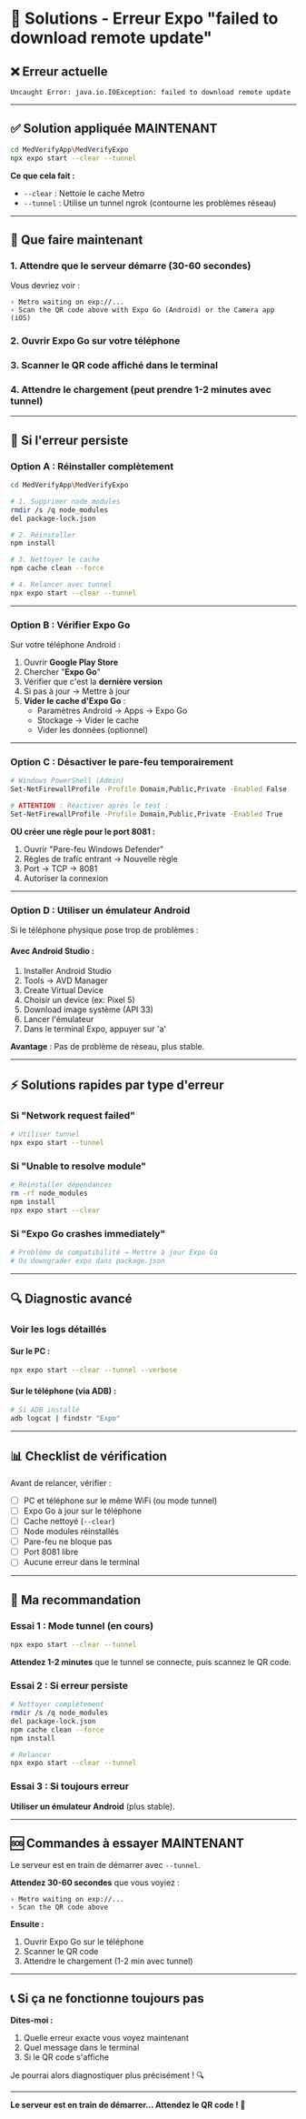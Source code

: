 # 🔧 Solutions - Erreur Expo "failed to download remote update"

## ❌ Erreur actuelle

```
Uncaught Error: java.io.IOException: failed to download remote update
```

---

## ✅ Solution appliquée MAINTENANT

```bash
cd MedVerifyApp\MedVerifyExpo
npx expo start --clear --tunnel
```

**Ce que cela fait :**

- `--clear` : Nettoie le cache Metro
- `--tunnel` : Utilise un tunnel ngrok (contourne les problèmes réseau)

---

## 📱 Que faire maintenant

### 1. Attendre que le serveur démarre (30-60 secondes)

Vous devriez voir :

```
› Metro waiting on exp://...
› Scan the QR code above with Expo Go (Android) or the Camera app (iOS)
```

### 2. Ouvrir Expo Go sur votre téléphone

### 3. Scanner le QR code affiché dans le terminal

### 4. Attendre le chargement (peut prendre 1-2 minutes avec tunnel)

---

## 🐛 Si l'erreur persiste

### Option A : Réinstaller complètement

```bash
cd MedVerifyApp\MedVerifyExpo

# 1. Supprimer node_modules
rmdir /s /q node_modules
del package-lock.json

# 2. Réinstaller
npm install

# 3. Nettoyer le cache
npm cache clean --force

# 4. Relancer avec tunnel
npx expo start --clear --tunnel
```

---

### Option B : Vérifier Expo Go

Sur votre téléphone Android :

1. Ouvrir **Google Play Store**
2. Chercher "**Expo Go**"
3. Vérifier que c'est la **dernière version**
4. Si pas à jour → Mettre à jour
5. **Vider le cache d'Expo Go** :
   - Paramètres Android → Apps → Expo Go
   - Stockage → Vider le cache
   - Vider les données (optionnel)

---

### Option C : Désactiver le pare-feu temporairement

```bash
# Windows PowerShell (Admin)
Set-NetFirewallProfile -Profile Domain,Public,Private -Enabled False

# ATTENTION : Réactiver après le test :
Set-NetFirewallProfile -Profile Domain,Public,Private -Enabled True
```

**OU créer une règle pour le port 8081 :**

1. Ouvrir "Pare-feu Windows Defender"
2. Règles de trafic entrant → Nouvelle règle
3. Port → TCP → 8081
4. Autoriser la connexion

---

### Option D : Utiliser un émulateur Android

Si le téléphone physique pose trop de problèmes :

#### Avec Android Studio :

1. Installer Android Studio
2. Tools → AVD Manager
3. Create Virtual Device
4. Choisir un device (ex: Pixel 5)
5. Download image système (API 33)
6. Lancer l'émulateur
7. Dans le terminal Expo, appuyer sur 'a'

**Avantage** : Pas de problème de réseau, plus stable.

---

## ⚡ Solutions rapides par type d'erreur

### Si "Network request failed"

```bash
# Utiliser tunnel
npx expo start --tunnel
```

### Si "Unable to resolve module"

```bash
# Réinstaller dépendances
rm -rf node_modules
npm install
npx expo start --clear
```

### Si "Expo Go crashes immediately"

```bash
# Problème de compatibilité → Mettre à jour Expo Go
# Ou downgrader expo dans package.json
```

---

## 🔍 Diagnostic avancé

### Voir les logs détaillés

#### Sur le PC :

```bash
npx expo start --clear --tunnel --verbose
```

#### Sur le téléphone (via ADB) :

```bash
# Si ADB installé
adb logcat | findstr "Expo"
```

---

## 📊 Checklist de vérification

Avant de relancer, vérifier :

- [ ] PC et téléphone sur le même WiFi (ou mode tunnel)
- [ ] Expo Go à jour sur le téléphone
- [ ] Cache nettoyé (`--clear`)
- [ ] Node modules réinstallés
- [ ] Pare-feu ne bloque pas
- [ ] Port 8081 libre
- [ ] Aucune erreur dans le terminal

---

## 🎯 Ma recommandation

### Essai 1 : Mode tunnel (en cours)

```bash
npx expo start --clear --tunnel
```

**Attendez 1-2 minutes** que le tunnel se connecte, puis scannez le QR code.

### Essai 2 : Si erreur persiste

```bash
# Nettoyer complètement
rmdir /s /q node_modules
del package-lock.json
npm cache clean --force
npm install

# Relancer
npx expo start --clear --tunnel
```

### Essai 3 : Si toujours erreur

**Utiliser un émulateur Android** (plus stable).

---

## 🆘 Commandes à essayer MAINTENANT

Le serveur est en train de démarrer avec `--tunnel`.

**Attendez 30-60 secondes** que vous voyiez :

```
› Metro waiting on exp://...
› Scan the QR code above
```

**Ensuite :**

1. Ouvrir Expo Go sur le téléphone
2. Scanner le QR code
3. Attendre le chargement (1-2 min avec tunnel)

---

## 📞 Si ça ne fonctionne toujours pas

**Dites-moi :**

1. Quelle erreur exacte vous voyez maintenant
2. Quel message dans le terminal
3. Si le QR code s'affiche

Je pourrai alors diagnostiquer plus précisément ! 🔍

---

**Le serveur est en train de démarrer... Attendez le QR code ! 🚀**
